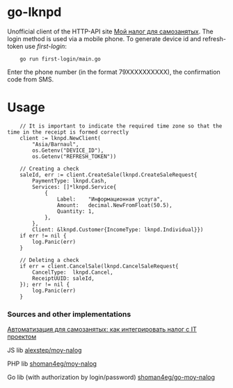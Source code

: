 # go-lknpd
Unofficial client of the HTTP-API site [Мой налог для самозанятых](https://lknpd.nalog.ru/).
The login method is used via a mobile phone. To generate device id and refresh-token use *first-login*:
```
    go run first-login/main.go
```
Enter the phone number (in the format 79XXXXXXXXXX), the confirmation code from SMS.

# Usage
```
    // It is important to indicate the required time zone so that the time in the receipt is formed correctly
    client := lknpd.NewClient(
		"Asia/Barnaul",
		os.Getenv("DEVICE_ID"),
		os.Getenv("REFRESH_TOKEN"))

    // Creating a check
	saleId, err := client.CreateSale(lknpd.CreateSaleRequest{
		PaymentType: lknpd.Cash,
		Services: []*lknpd.Service{
			{
				Label:    "Информационная услуга",
				Amount:   decimal.NewFromFloat(50.5),
				Quantity: 1,
			},
		},
		Client: &lknpd.Customer{IncomeType: lknpd.Individual}})
	if err != nil {
		log.Panic(err)
	}

    // Deleting a check
	if err = client.CancelSale(lknpd.CancelSaleRequest{
		CancelType:  lknpd.Cancel,
		ReceiptUUID: saleId,
	}); err != nil {
		log.Panic(err)
	}
```


### Sources and other implementations
[Автоматизация для самозанятых: как интегрировать налог с IT проектом](https://habr.com/ru/post/436656/)

JS lib [alexstep/moy-nalog](https://github.com/alexstep/moy-nalog)

PHP lib [shoman4eg/moy-nalog](https://github.com/shoman4eg/moy-nalog)

Go lib (with authorization by login/password) [shoman4eg/go-moy-nalog](https://github.com/shoman4eg/go-moy-nalog)